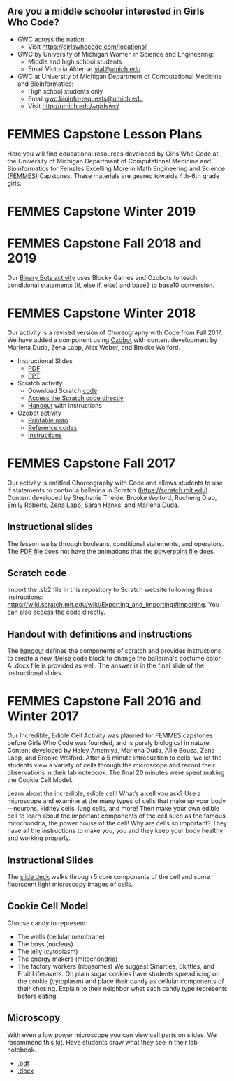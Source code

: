 
## Are you a middle schooler interested in Girls Who Code?
- GWC across the nation:
  * Visit https://girlswhocode.com/locations/
- GWC by University of Michigan Women in Science and Engineering:
  * Middle and high school students
  * Email Victoria Alden at vial@umich.edu
- GWC at University of Michigan Department of Computational Medicine and Bioinformatics:
  * High school students only
  * Email gwc.bioinfo-requests@umich.edu
  * Visit http://umich.edu/~girlswc/
  
# FEMMES Capstone Lesson Plans
Here you will find educational resources developed by Girls Who Code at the University of Michigan Department of Computational Medicine and Bioinformatics for Females Excelling More in Math Engineering and Science [(FEMMES)](https://www.femmes.studentorgs.umich.edu) Capstones. These materials are geared towards 4th-6th grade girls.

# FEMMES Capstone Winter 2019


# FEMMES Capstone Fall 2018 and 2019

Our [Binary Bots activity](ozobotLessons/binary_numbers/README.md) uses Blocky Games and Ozobots to teach conditional statements (if, else if, else) and base2 to base10 conversion. 

# FEMMES Capstone Winter 2018

Our activity is a revised version of Choreography with Code from Fall 2017. We have added a component using [Ozobot](https://ozobot.com) with content development by Marlena Duda, Zena Lapp, Alex Weber, and Brooke Wolford.

- Instructional Slides
  * [PDF](Choreography_with_Code_FEMMES_Feb_17_2018.pdf)
  * [PPT](Choreography_with_Code_FEMMES_Feb_17_2018.pptx)
- Scratch activity
  * Download Scratch [code](Choreography_with_Code_FEMMES_Feb_2018.sb2)
  * [Access the Scratch code directly](https://scratch.mit.edu/projects/201961603/) 
  * [Handout](FEMMES_handout_Feb_2018.pdf) with instructions 
- Ozobot activity
  * [Printable map](femmes_ozobot_6.pdf)
  * [Reference codes](ozobot-ozocodes-reference.pdf)
  * [Instructions](Dances_with_Ozobots_Instructions.pdf)
  
# FEMMES Capstone Fall 2017

Our activity is entitled Choreography with Code and allows students to use if statements to control a ballerina in Scratch (https://scratch.mit.edu). Content developed by Stephanie Theide, Brooke Wolford, Rucheng Diao, Emily Roberts, Zena Lapp, Sarah Hanks, and Marlena Duda.

## Instructional slides 
The lesson walks through booleans, conditional statements, and operators. The [PDF file](Choreography_with_Code_FEMMES_Nov_11_2017.pdf) does not have the animations that the [powerpoint file](Choreography_with_Code_FEMMES_Nov_11_2017.pptx) does.

## Scratch code
Import the .sb2 file in this repository to Scratch website following these instructions: https://wiki.scratch.mit.edu/wiki/Exporting_and_Importing#Importing. You can also [access the code directly](https://scratch.mit.edu/projects/184623153/).

## Handout with definitions and instructions
The [handout](FEMMES_Nov11_handout.pdf) defines the components of scratch and provides instructions to create a new if/else code block to change the ballerina's costume color. A .docx file is provided as well. The answer is in the final slide of the instructional slides.
  
# FEMMES Capstone Fall 2016 and Winter 2017

Our Incredible, Edible Cell Activity was planned for FEMMES capstones before Girls Who Code was founded, and is purely biological in nature. Content developed by Haley Amemiya, Marlena Duda, Allie Bouza, Zena Lapp, and Brooke Wolford. After a 5 minute introduction to cells, we let the students view a variety of cells through the microscope and record their observations in their lab notebook. The final 20 minutes were spent making the Cookie Cell Model.

Learn about the incredible, edible cell! What’s a cell you ask? Use a microscope and examine at the many types of cells that make up your body—neurons, kidney cells, lung cells, and more! Then make your own edible cell to learn about the important components of the cell such as the famous mitochondria, the power house of the cell! Why are cells so important? They have all the instructions to make you, you and they keep your body healthy and working properly.

## Instructional Slides
The [slide deck](Incredible_Edible_Cell.pptx) walks through 5 core components of the cell and some fluorscent light microscopy images of cells.

## Cookie Cell Model
Choose candy to represent:
- The walls (cellular membrane)
- The boss (nucleus)
- The jelly (cytoplasm)
- The energy makers (mitochondria)
- The factory workers (ribosomes)
We suggest Smarties, Skittles, and Fruit Lifesavers. On plain sugar cookies have students spread icing on the cookie (cytoplasm) and place their candy as cellular components of their chosing. Explain to their neighbor what each candy type represents before eating.

## Microscopy
With even a low power microscope you can view cell parts on slides. We recommend this [kit](https://www.amazon.com/AmScope-PS25-Microscope-Biological-Education/dp/B0055DZ3EK/ref=sr_1_4?s=industrial&ie=UTF8&qid=1525977545&sr=1-4&keywords=amscope+slides). Have students draw what they see in their lab notebook.
- [.pdf](Lab_Notebook_FEMMES_Capstone_Event.pdf)
- [.docx](Lab_Notebook_FEMMES_Capstone_Event.docx)



